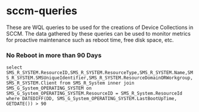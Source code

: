 # sccm-queries

These are WQL queries to be used for the creations of Device Collections in SCCM.  The data gathered by these queries can be used to monitor metrics for proactive maintenance such as reboot time, free disk space, etc.

### No Reboot in more than 90 Days
`select SMS_R_SYSTEM.ResourceID,SMS_R_SYSTEM.ResourceType,SMS_R_SYSTEM.Name,SMS_R_SYSTEM.SMSUniqueIdentifier,SMS_R_SYSTEM.ResourceDomainORWorkgroup,SMS_R_SYSTEM.Client from SMS_R_System inner join SMS_G_System_OPERATING_SYSTEM on SMS_G_System_OPERATING_SYSTEM.ResourceID = SMS_R_System.ResourceId where DATEDIFF(DD, SMS_G_System_OPERATING_SYSTEM.LastBootUpTime, GETDATE()) > 90`
